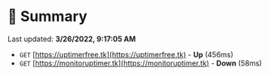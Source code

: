 # 📖 Summary
Last updated: **3/26/2022, 9:17:05 AM**

- `GET` [https://uptimerfree.tk](https://uptimerfree.tk) - **Up** (456ms)
- `GET` [https://monitoruptimer.tk](https://monitoruptimer.tk) - **Down** (58ms)
